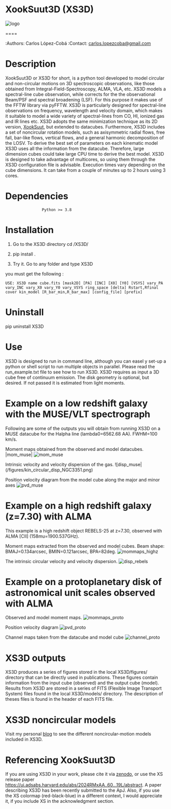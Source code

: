 


XookSuut3D (XS3D)
====

![logo](./logo.png)

====

:Authors: Carlos López-Cobá
:Contact: carlos.lopezcoba@gmail.com




Description
===========
XookSuut3D or XS3D for short, is a python tool developed to model circular and non-circular motions on 3D spectroscopic observations, like those obtained
from Integral-Field-Spectroscopy, ALMA, VLA, etc. XS3D models a spectral-line cube observation, while corrects for the
the observational Beam/PSF and spectral broadening (LSF). For this purpose
it makes use of the FFTW library via pyFFTW.
XS3D is  particularly designed for spectral-line observations on frequency, wavelength and velocity domain, which makes it suitable to
model a wide variety of spectral-lines from CO, HI, ionized gas and IR lines etc.
XS3D adopts the same minimization technique as its 2D version, [XookSuut](https://github.com/CarlosCoba/XookSuut-code), but extended to datacubes.
Furthermore, XS3D includes a set of noncircular rotation models, such as axisymmetric radial flows, free fall, bar-like flows, vertical flows, and a general harmonic decomposition of the LOSV.
To derive the best set of parameters on each kinematic model XS3D uses all the information from the datacube. Therefore,
large dimension cubes could take large CPU time to derive the best model.
XS3D is designed to take advantage of multicores, so using them through the XS3D configuration file is advisable.
Execution times vary depending on the cube dimensions. It can take from a couple of minutes up to 2 hours using 3 cores.

Dependencies
===========

```
                Python >= 3.8
```

Installation
===========

1. Go to the XS3D directory
cd /XS3D/

2.  pip install .

3. Try it. Go to any folder and type XS3D

you must get the following :
```
USE: XS3D name cube.fits [mask2D] [PA] [INC] [X0] [Y0] [VSYS] vary_PA vary_INC vary_X0 vary_Y0 vary_VSYS ring_space [delta] Rstart,Rfinal cover kin_model [R_bar_min,R_bar_max] [config_file] [prefix]
```


Uninstall
===========

pip uninstall XS3D


Use
===========

XS3D is designed to run in command line, although you can easel y set-up a python or shell script to run multiple objects in parallel.
Please read the run_example.txt file to see how to run XS3D.
XS3D requires as input a 3D cube free of continuum emission. The disk geometry is optional, but desired. If not passed it is estimated from light moments.

Example on a low redshift galaxy with the MUSE/VLT spectrograph
===========
Following are some of the outputs you will obtain from running XS3D on a MUSE datacube for the Halpha line (lambda0=6562.68 AA).
FWHM=100 km/s.

Moment maps obtained from the observed and model datacubes.
|mom_muse|
![mom_muse](/figures/mommaps_circular_model_NGC3351.png)


Intrinsic velocity and velocity dispersion of the gas.
![disp_muse|(/figures/kin_circular_disp_NGC3351.png)

Position velocity diagram from the model cube along the major and minor axes
![pvd_muse](/figures/pvd_circular_model_NGC3351.png)


Example on a **high redshift galaxy** (z=7.30) with ALMA
===========
This example is a high redshift object REBELS-25 at z=7.30, observed with ALMA  [CII]  (158mu=1900.537GHz).

Moment maps extracted from the observed and model cubes. Beam shape: BMAJ=0.134arcsec, BMIN=0.121arcsec, BPA=82deg.
![mommaps_highz](/figures/mommaps_circular_model_rebels.png)

The intrinsic circular velocity and velocity dispersion.
![disp_rebels](/figures/kin_circular_disp_rebels.png)


Example on a **protoplanetary disk** of astronomical unit scales observed with  ALMA
===========

Observed and model moment maps.
![mommaps_proto](/figures/mommaps_circular_model_HD163296_v2.png)

Position velocity diagram
![pvd_proto](/figures/pvd_circular_model_HD163296_v2.png)

Channel maps taken from the datacube and model cube
![channel_proto](/figures/channels_cube_circular_model_HD163296_v2.png)


XS3D outputs
===========

XS3D produces a series of figures stored in the local XS3D/figures/ directory that can be directly used in publications. These figures contain information
from the input cube (observed) and the output cube (model).
Results from XS3D are stored in a series of FITS (Flexible Image Transport System) files found in the local XS3D/models/ directory.
The description of theses files is found in the header of each FITS file.

XS3D noncircular models
===========
Visit my personal [blog](https://carloscoba.github.io/) to see the different noncircular-motion models included in XS3D.


Referencing XookSuut3D
=================

If you are using XS3D in your work, please cite it via [zenodo](https://zenodo.org/records/14717635), or use the XS release paper https://ui.adsabs.harvard.edu/abs/2024RMxAA..60...19L/abstract.
A paper describing XS3D has been recently submitted to the ApJ.
Also, if you use the XS colormap (red-black-blue) in a different context, I would appreciate it, if you include XS in the acknowledgment section.
